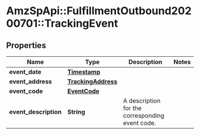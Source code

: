 # AmzSpApi::FulfillmentOutbound20200701::TrackingEvent

## Properties
Name | Type | Description | Notes
------------ | ------------- | ------------- | -------------
**event_date** | [**Timestamp**](Timestamp.md) |  | 
**event_address** | [**TrackingAddress**](TrackingAddress.md) |  | 
**event_code** | [**EventCode**](EventCode.md) |  | 
**event_description** | **String** | A description for the corresponding event code. | 

